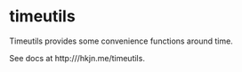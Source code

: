 timeutils
=========

Timeutils provides some convenience functions around time.

See docs at http:///hkjn.me/timeutils.

